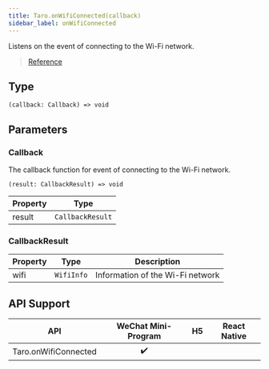```yaml
---
title: Taro.onWifiConnected(callback)
sidebar_label: onWifiConnected
---
```


Listens on the event of connecting to the Wi-Fi network.

> [Reference](https://developers.weixin.qq.com/miniprogram/en/dev/api/device/wifi/wx.onWifiConnected.html)

## Type

```tsx
(callback: Callback) => void
```

## Parameters

### Callback

The callback function for event of connecting to the Wi-Fi network.

```tsx
(result: CallbackResult) => void
```

<table>
  <thead>
    <tr>
      <th>Property</th>
      <th>Type</th>
    </tr>
  </thead>
  <tbody>
    <tr>
      <td>result</td>
      <td><code>CallbackResult</code></td>
    </tr>
  </tbody>
</table>

### CallbackResult

<table>
  <thead>
    <tr>
      <th>Property</th>
      <th>Type</th>
      <th>Description</th>
    </tr>
  </thead>
  <tbody>
    <tr>
      <td>wifi</td>
      <td><code>WifiInfo</code></td>
      <td>Information of the Wi-Fi network</td>
    </tr>
  </tbody>
</table>

## API Support

| API | WeChat Mini-Program | H5 | React Native |
| :---: | :---: | :---: | :---: |
| Taro.onWifiConnected | ✔️ |  |  |

